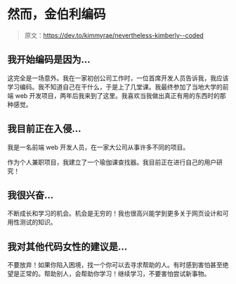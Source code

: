 # 然而，金伯利编码

> 原文：<https://dev.to/kimmyrae/nevertheless-kimberly--coded>

## 我开始编码是因为...

这完全是一场意外。我在一家初创公司工作时，一位首席开发人员告诉我，我应该学习编码。我不知道自己在干什么，于是上了几堂课。我最终参加了当地大学的前端 web 开发项目，两年后我来到了这里。我喜欢当我做出真正有用的东西时的那种感觉。

## 我目前正在入侵...

我是一名前端 web 开发人员，在一家大公司从事许多不同的项目。

作为个人兼职项目，我建立了一个瑜伽课查找器。我目前正在进行自己的用户研究！

## 我很兴奋...

不断成长和学习的机会。机会是无穷的！我也很高兴能学到更多关于网页设计和可用性测试的知识。

## 我对其他代码女性的建议是...

不要放弃！如果你陷入困境，找一个你可以去寻求帮助的人。有时感到害怕甚至绝望是正常的。帮助别人，会帮助你学习！继续学习，不要害怕尝试新事物。